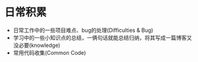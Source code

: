 # 日常积累

* 日常工作中的一些项目难点、bug的处理(Difficulties & Bug)
* 学习中的一些小知识点的总结，一俩句话就能总结归纳，将其写成一篇博客又没必要(knowledge)
* 常用代码收集(Common Code)